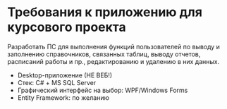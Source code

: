 # Требования к приложению для курсового проекта

Разработать ПС для выполнения функций пользователей по выводу и заполнению справочников, 
связанных таблиц, выводу отчетов, расписаний работы и пр., редактированию и удалению в них данных.

* Desktop-приложение (НЕ ВЕБ!)
* Стек: C# + MS SQL Server
* Графический интерфейс на выбор: WPF/Windows Forms
* Entity Framework: по желанию

